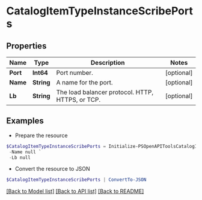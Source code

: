 # CatalogItemTypeInstanceScribePorts
## Properties

Name | Type | Description | Notes
------------ | ------------- | ------------- | -------------
**Port** | **Int64** | Port number. | [optional] 
**Name** | **String** | A name for the port. | [optional] 
**Lb** | **String** | The load balancer protocol. HTTP, HTTPS, or TCP. | [optional] 

## Examples

- Prepare the resource
```powershell
$CatalogItemTypeInstanceScribePorts = Initialize-PSOpenAPIToolsCatalogItemTypeInstanceScribePorts  -Port 8080 `
 -Name null `
 -Lb null
```

- Convert the resource to JSON
```powershell
$CatalogItemTypeInstanceScribePorts | ConvertTo-JSON
```

[[Back to Model list]](../README.md#documentation-for-models) [[Back to API list]](../README.md#documentation-for-api-endpoints) [[Back to README]](../README.md)

